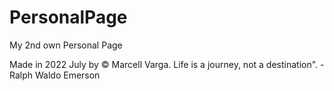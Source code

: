 # PersonalPage
 My 2nd own Personal Page

Made in 2022 July by © Marcell Varga.
Life is a journey, not a destination". - Ralph Waldo Emerson